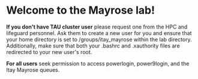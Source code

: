
# Welcome to the Mayrose lab!

**If you don't have TAU cluster user**
please request one from the HPC and lifeguard personnel. Ask them to create a new user for you and ensure that your home directory is set to /groups/itay_mayrose within the lab directory. Additionally, make sure that both your .bashrc and .xauthority files are redirected to your new user's root.

**For all users** seek permission to access powerlogin, power9login, and the Itay Mayrose queues.

